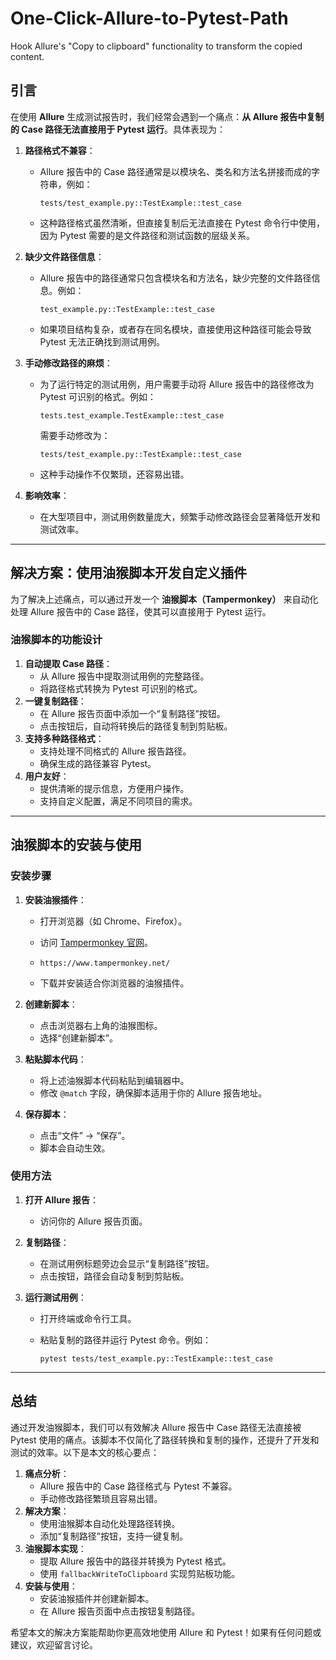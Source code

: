 # One-Click-Allure-to-Pytest-Path
Hook Allure's "Copy to clipboard" functionality to transform the copied content.
## 引言

在使用 **Allure** 生成测试报告时，我们经常会遇到一个痛点：**从 Allure 报告中复制的 Case 路径无法直接用于 Pytest 运行**。具体表现为：

1. **路径格式不兼容**：

   - Allure 报告中的 Case 路径通常是以模块名、类名和方法名拼接而成的字符串，例如：

     ```
     tests/test_example.py::TestExample::test_case
     ```

   - 这种路径格式虽然清晰，但直接复制后无法直接在 Pytest 命令行中使用，因为 Pytest 需要的是文件路径和测试函数的层级关系。

2. **缺少文件路径信息**：

   - Allure 报告中的路径通常只包含模块名和方法名，缺少完整的文件路径信息。例如：

     ```
     test_example.py::TestExample::test_case
     ```

   - 如果项目结构复杂，或者存在同名模块，直接使用这种路径可能会导致 Pytest 无法正确找到测试用例。

3. **手动修改路径的麻烦**：

   - 为了运行特定的测试用例，用户需要手动将 Allure 报告中的路径修改为 Pytest 可识别的格式。例如：

     ```
     tests.test_example.TestExample::test_case
     ```

     需要手动修改为：

     ```
     tests/test_example.py::TestExample::test_case
     ```

   - 这种手动操作不仅繁琐，还容易出错。

4. **影响效率**：

   - 在大型项目中，测试用例数量庞大，频繁手动修改路径会显著降低开发和测试效率。

------

## 解决方案：使用油猴脚本开发自定义插件

为了解决上述痛点，可以通过开发一个 **油猴脚本（Tampermonkey）** 来自动化处理 Allure 报告中的 Case 路径，使其可以直接用于 Pytest 运行。

### 油猴脚本的功能设计

1. **自动提取 Case 路径**：
   - 从 Allure 报告中提取测试用例的完整路径。
   - 将路径格式转换为 Pytest 可识别的格式。
2. **一键复制路径**：
   - 在 Allure 报告页面中添加一个“复制路径”按钮。
   - 点击按钮后，自动将转换后的路径复制到剪贴板。
3. **支持多种路径格式**：
   - 支持处理不同格式的 Allure 报告路径。
   - 确保生成的路径兼容 Pytest。
4. **用户友好**：
   - 提供清晰的提示信息，方便用户操作。
   - 支持自定义配置，满足不同项目的需求。

------

## 油猴脚本的安装与使用

### 安装步骤

1. **安装油猴插件**：

   - 打开浏览器（如 Chrome、Firefox）。

   - 访问 [Tampermonkey 官网]()。

   - ```
     https://www.tampermonkey.net/
     ```

   - 下载并安装适合你浏览器的油猴插件。

2. **创建新脚本**：

   - 点击浏览器右上角的油猴图标。
   - 选择“创建新脚本”。

3. **粘贴脚本代码**：

   - 将上述油猴脚本代码粘贴到编辑器中。
   - 修改 `@match` 字段，确保脚本适用于你的 Allure 报告地址。

4. **保存脚本**：

   - 点击“文件” -> “保存”。
   - 脚本会自动生效。

### 使用方法

1. **打开 Allure 报告**：

   - 访问你的 Allure 报告页面。

2. **复制路径**：

   - 在测试用例标题旁边会显示“复制路径”按钮。
   - 点击按钮，路径会自动复制到剪贴板。

3. **运行测试用例**：

   - 打开终端或命令行工具。

   - 粘贴复制的路径并运行 Pytest 命令。例如：

     ```
     pytest tests/test_example.py::TestExample::test_case
     ```

------

## 总结

通过开发油猴脚本，我们可以有效解决 Allure 报告中 Case 路径无法直接被 Pytest 使用的痛点。该脚本不仅简化了路径转换和复制的操作，还提升了开发和测试的效率。以下是本文的核心要点：

1. **痛点分析**：
   - Allure 报告中的 Case 路径格式与 Pytest 不兼容。
   - 手动修改路径繁琐且容易出错。
2. **解决方案**：
   - 使用油猴脚本自动化处理路径转换。
   - 添加“复制路径”按钮，支持一键复制。
3. **油猴脚本实现**：
   - 提取 Allure 报告中的路径并转换为 Pytest 格式。
   - 使用 `fallbackWriteToClipboard` 实现剪贴板功能。
4. **安装与使用**：
   - 安装油猴插件并创建新脚本。
   - 在 Allure 报告页面中点击按钮复制路径。

希望本文的解决方案能帮助你更高效地使用 Allure 和 Pytest！如果有任何问题或建议，欢迎留言讨论。
